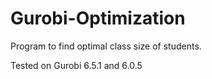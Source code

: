 # Gurobi-Optimization

Program to find optimal class size of students.
<p>Tested on Gurobi 6.5.1 and 6.0.5
